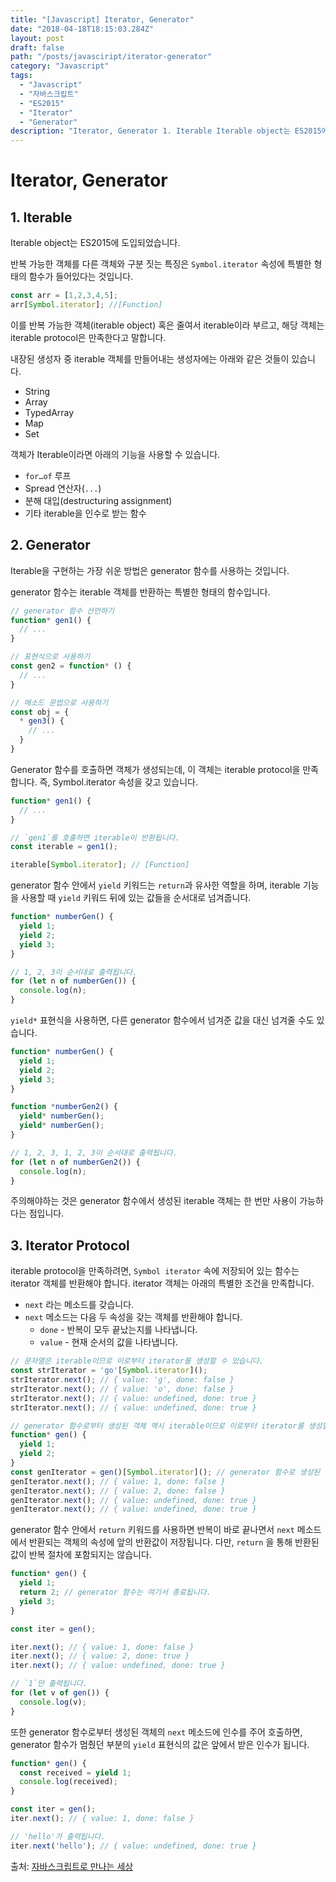 ```yaml
---
title: "[Javascript] Iterator, Generator"
date: "2018-04-18T18:15:03.284Z"
layout: post
draft: false
path: "/posts/javasciript/iterator-generator"
category: "Javascript"
tags:
  - "Javascript"
  - "자바스크립트"
  - "ES2015"
  - "Iterator"
  - "Generator"
description: "Iterator, Generator 1. Iterable Iterable object는 ES2015에 도입되었습니다. "
---
```


# Iterator, Generator

## 1. Iterable

Iterable object는 ES2015에 도입되었습니다. 

반복 가능한 객체를 다른 객체와 구분 짓는 특징은 ```Symbol.iterator``` 속성에 특별한 형태의 함수가 들어있다는 것입니다.

```javascript
const arr = [1,2,3,4,5];
arr[Symbol.iterator]; //[Function]
```

이를 반복 가능한 객체(iterable object) 혹은 줄여서 iterable이라 부르고, 해당 객체는 iterable protocol은 만족한다고 말합니다. 

내장된 생성자 중 iterable 객체를 만들어내는 생성자에는 아래와 같은 것들이 있습니다.

- String
- Array
- TypedArray
- Map
- Set

객체가 Iterable이라면 아래의 기능을 사용할 수 있습니다.

- ```for…of``` 루프
- Spread 연산자(```...```)
- 분해 대입(destructuring assignment)
- 기타 iterable을 인수로 받는 함수

## 2. Generator

Iterable을 구현하는 가장 쉬운 방법은 generator 함수를 사용하는 것입니다.

generator 함수는 iterable 객체를 반환하는 특별한 형태의 함수입니다.

```javascript
// generator 함수 선언하기
function* gen1() {
  // ...
}

// 표현식으로 사용하기
const gen2 = function* () {
  // ...
}

// 메소드 문법으로 사용하기
const obj = {
  * gen3() {
    // ...
  }
}
```

Generator 함수를 호출하면 객체가 생성되는데, 이 객체는 iterable protocol을 만족합니다. 즉, Symbol.iterator 속성을 갖고 있습니다.

```javascript
function* gen1() {
  // ...
}

// `gen1`를 호출하면 iterable이 반환됩니다.
const iterable = gen1();

iterable[Symbol.iterator]; // [Function]
```

generator 함수 안에서 ```yield``` 키워드는 ```return```과 유사한 역할을 하며, iterable 기능을 사용할 때 ```yield``` 키워드 뒤에 있는 값들을 순서대로 넘겨줍니다.

```javascript
function* numberGen() {
  yield 1;
  yield 2;
  yield 3;
}

// 1, 2, 3이 순서대로 출력됩니다.
for (let n of numberGen()) {
  console.log(n);
}
```

`yield*` 표현식을 사용하면, 다른 generator 함수에서 넘겨준 값을 대신 넘겨줄 수도 있습니다.

```javascript
function* numberGen() {
  yield 1;
  yield 2;
  yield 3;
}

function *numberGen2() {
  yield* numberGen();
  yield* numberGen();
}

// 1, 2, 3, 1, 2, 3이 순서대로 출력됩니다.
for (let n of numberGen2()) {
  console.log(n);
}
```

주의해야하는 것은 generator 함수에서 생성된 iterable 객체는 한 번만 사용이 가능하다는 점입니다.

## 3. Iterator Protocol

iterable protocol을 만족하려면, ```Symbol iterator``` 속에 저장되어 있는 함수는 iterator 객체를 반환해야 합니다. iterator 객체는 아래의 특별한 조건을 만족합니다.

- ```next``` 라는 메소드를 갖습니다.
- ```next``` 메소드는 다음 두 속성을 갖는 객체를 반환해야 합니다.
  - ```done``` - 반복이 모두 끝났는지를 나타냅니다.
  - ```value``` - 현재 순서의 값을 나타냅니다.

```javascript
// 문자열은 iterable이므로 이로부터 iterator를 생성할 수 있습니다.
const strIterator = 'go'[Symbol.iterator]();
strIterator.next(); // { value: 'g', done: false }
strIterator.next(); // { value: 'o', done: false }
strIterator.next(); // { value: undefined, done: true }
strIterator.next(); // { value: undefined, done: true }

// generator 함수로부터 생성된 객체 역시 iterable이므로 이로부터 iterator를 생성할 수 있습니다.
function* gen() {
  yield 1;
  yield 2;
}
const genIterator = gen()[Symbol.iterator](); // generator 함수로 생성된 객체는 [Symbol.iterator]()를 호출 안해도 iterator 객체로서 역할을 합니다. 즉 iterable protocol과 iterator protocol을 동시에 만족합니다.
genIterator.next(); // { value: 1, done: false }
genIterator.next(); // { value: 2, done: false }
genIterator.next(); // { value: undefined, done: true }
genIterator.next(); // { value: undefined, done: true }
```

generator 함수 안에서 ```return``` 키워드를 사용하면 반복이 바로 끝나면서 ```next``` 메소드에서 반환되는 객체의 속성에 앞의 반환값이 저장됩니다. 다만, ```return``` 을 통해 반환된 값이 반복 절차에 포함되지는 않습니다.

```javascript
function* gen() {
  yield 1;
  return 2; // generator 함수는 여기서 종료됩니다.
  yield 3;
}

const iter = gen();

iter.next(); // { value: 1, done: false }
iter.next(); // { value: 2, done: true }
iter.next(); // { value: undefined, done: true }

// `1`만 출력됩니다.
for (let v of gen()) {
  console.log(v);
}
```

또한 generator 함수로부터 생성된 객체의 ```next``` 메소드에 인수를 주어 호출하면, generator 함수가 멈췄던 부분의 ```yield``` 표현식의 값은 앞에서 받은 인수가 됩니다.

```javascript
function* gen() {
  const received = yield 1;
  console.log(received);
}

const iter = gen();
iter.next(); // { value: 1, done: false }

// 'hello'가 출력됩니다.
iter.next('hello'); // { value: undefined, done: true }
```

출처: [자바스크립트로 만나는 세상](https://helloworldjavascript.net/pages/220-value-in-depth.html)